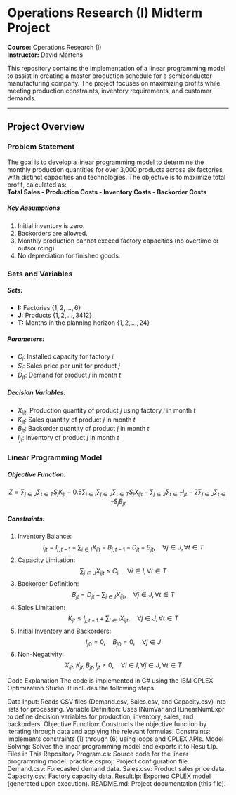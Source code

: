 # Operations Research (I) Midterm Project

**Course:** Operations Research (I)  
**Instructor:** David Martens  

This repository contains the implementation of a linear programming model to assist in creating a master production schedule for a semiconductor manufacturing company. The project focuses on maximizing profits while meeting production constraints, inventory requirements, and customer demands.

---

## Project Overview
### Problem Statement
The goal is to develop a linear programming model to determine the monthly production quantities for over 3,000 products across six factories with distinct capacities and technologies. The objective is to maximize total profit, calculated as:  
**Total Sales - Production Costs - Inventory Costs - Backorder Costs**
##### Key Assumptions
1. Initial inventory is zero.
2. Backorders are allowed.
3. Monthly production cannot exceed factory capacities (no overtime or outsourcing).
4. No depreciation for finished goods.
### Sets and Variables
##### Sets:
* **I:** Factories $\lbrace1, 2, ..., 6\rbrace$
* **J:** Products $\lbrace1,2,...,3412\rbrace$
* **T:** Months in the planning horizon $\lbrace1,2,...,24\rbrace$
##### Parameters:
* $C_{i}$: Installed capacity for factory $i$
* $S_{j}$: Sales price per unit for product $j$
* $D_{jt}$: Demand for product $j$ in month $t$
##### Decision Variables:
* $X_{ijt}$: Production quantity of product $j$ using factory $i$ in month $t$
* $K_{jt}$: Sales quantity of product $j$ in month $t$
* $B_{jt}$: Backorder quantity of product $j$ in month $t$
* $I_{jt}$: Inventory of product $j$ in month $t$
### Linear Programming Model
##### Objective Function:
$$
Z = \sum_{j \in J} \sum_{t \in T} S_j K_{jt} 
    - 0.5 \sum_{i \in I} \sum_{j \in J} \sum_{t \in T} S_j X_{ijt} 
    - \sum_{j \in J} \sum_{t \in T} I_{jt} 
    - 2 \sum_{j \in J} \sum_{t \in T} S_j B_{jt}
$$
##### Constraints:
1. Inventory Balance:
$$I_{jt} = I_{j, t-1} + \sum_{i \in I} X_{ijt} - B_{j, t-1} - D_{jt} + B_{jt}, \quad \forall j \in J, \forall t \in T$$
2. Capacity Limitation:
$$\sum_{j \in J} X_{ijt} \leq C_i, \quad \forall i \in I, \forall t \in T$$
3. Backorder Definition:
$$B_{jt} = D_{jt} - \sum_{i \in I} X_{ijt}, \quad \forall j \in J, \forall t \in T$$
4. Sales Limitation:
$$K_{jt} \leq I_{j, t-1} + \sum_{i \in I} X_{ijt}, \quad \forall j \in J, \forall t \in T$$
5. Initial Inventory and Backorders:
$$ I_{j0} = 0, \quad B_{j0} = 0, \quad \forall j \in J$$
6. Non-Negativity:
$$X_{ijt}, K_{jt}, B_{jt}, I_{jt} \geq 0, \quad \forall i \in I, \forall j \in J, \forall t \in T$$

Code Explanation
The code is implemented in C# using the IBM CPLEX Optimization Studio. It includes the following steps:

Data Input: Reads CSV files (Demand.csv, Sales.csv, and Capacity.csv) into lists for processing.
Variable Definition: Uses INumVar and ILinearNumExpr to define decision variables for production, inventory, sales, and backorders.
Objective Function: Constructs the objective function by iterating through data and applying the relevant formulas.
Constraints: Implements constraints (1) through (6) using loops and CPLEX APIs.
Model Solving: Solves the linear programming model and exports it to Result.lp.
Files in This Repository
Program.cs: Source code for the linear programming model.
practice.csproj: Project configuration file.
Demand.csv: Forecasted demand data.
Sales.csv: Product sales price data.
Capacity.csv: Factory capacity data.
Result.lp: Exported CPLEX model (generated upon execution).
README.md: Project documentation (this file).

